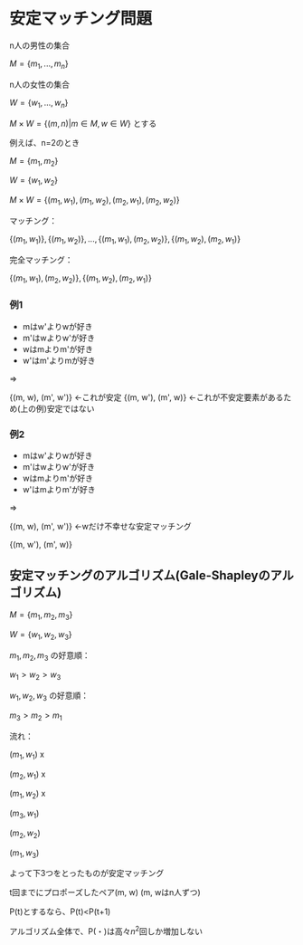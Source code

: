 # 安定マッチング問題

n人の男性の集合

$M = \{m_1, ..., m_n\}$

n人の女性の集合

$W = \{w_1, ..., w_n\}$

$M \times W = \{(m, n) | m \in M, w \in W\}$ とする

例えば、n=2のとき

$M = \{m_1, m_2\}$

$W = \{w_1, w_2\}$

$M \times W = \{(m_1, w_1), (m_1, w_2), (m_2, w_1), (m_2, w_2)\}$

マッチング：

$\{(m_1, w_1)\}, \{(m_1, w_2)\},..., \{(m_1, w_1), (m_2, w_2)\}, \{(m_1, w_2), (m_2, w_1)\}$

完全マッチング：

$\{(m_1, w_1), (m_2, w_2)\}, \{(m_1, w_2), (m_2, w_1)\}$

### 例1

- mはw'よりwが好き
- m'はwよりw'が好き
- wはmよりm'が好き
- w'はm'よりmが好き

=>

{(m, w), (m', w')} ←これが安定
{(m, w'), (m', w)} ←これが不安定要素があるため(上の例)安定ではない


### 例2

- mはw'よりwが好き
- m'はwよりw'が好き
- wはmよりm'が好き
- w'はmよりm'が好き

=>

{(m, w), (m', w')} ←wだけ不幸せな安定マッチング

{(m, w'), (m', w)}


## 安定マッチングのアルゴリズム(Gale-Shapleyのアルゴリズム)

$M = \{m_1, m_2, m_3\}$

$W = \{w_1, w_2, w_3\}$

$m_1, m_2, m_3$ の好意順：

$w_1>w_2>w_3$

$w_1, w_2, w_3$ の好意順：

$m_3>m_2>m_1$

流れ：

$(m_1, w_1)$ x

$(m_2, w_1)$ x

$(m_1, w_2)$ x

$(m_3, w_1)$

$(m_2, w_2)$

$(m_1, w_3)$

よって下3つをとったものが安定マッチング

t回までにプロポーズしたペア(m, w) (m, wはn人ずつ)

P(t)とするなら、P(t)<P(t+1)

アルゴリズム全体で、P(・)は高々$n^2$回しか増加しない
